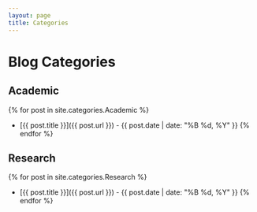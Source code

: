 ```yaml
---
layout: page
title: Categories
---
```


# Blog Categories

## Academic
{% for post in site.categories.Academic %}
- [{{ post.title }}]({{ post.url }}) - {{ post.date | date: "%B %d, %Y" }}
{% endfor %}

## Research
{% for post in site.categories.Research %}
- [{{ post.title }}]({{ post.url }}) - {{ post.date | date: "%B %d, %Y" }}
{% endfor %}
